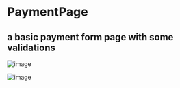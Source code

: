# PaymentPage

## a basic payment form page with some validations

![image](https://user-images.githubusercontent.com/111266613/219466202-7a7c3772-08f6-4813-8ee1-678e9a5fd1d4.png)

![image](https://user-images.githubusercontent.com/111266613/219466312-5f7633b6-bf80-4c10-9b26-58b0d4397f78.png)
